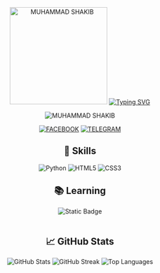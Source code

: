 <body>
  <div align="center">
    <img src=".MUH4MM4D-SH4KIB.png" alt="MUHAMMAD SHAKIB" width="222">
    <a href="https://git.io/typing-svg"><img src="https://readme-typing-svg.herokuapp.com?font=Caveat+Brush&size=30&pause=1000&color=000115&center=true&random=false&width=435&lines=It's+Me+MUHAMMAD+SHAKIB;Founder+of+DARK+SOUL" alt="Typing SVG" /></a>
    <p> <img src="https://komarev.com/ghpvc/?username=MUH4MMAD-SH4KIB&label=Profile%20viewd%20by&color=000115&style=for-the-badge" alt="MUHAMMAD SHAKIB" /> </p>
    <p>
      <a href="https://www.facebook.com/MUH4MM4DSH4KIB"><img src="https://img.shields.io/badge/Facebook-%231877F2.svg?&style=for-the-badge&logo=Facebook&logoColor=white" alt="FACEBOOK"></a>
      <a href="https://t.me/MUH4MM4DSH4KIB"><img src="https://img.shields.io/badge/Telegram-%232CA5E0.svg?&style=for-the-badge&logo=telegram&logoColor=white" alt="TELEGRAM"></a>
    </p>
    <h2>💼 Skills</h2>
    <p>
    <img src="https://img.shields.io/badge/Python-3776AB?style=for-the-badge&logo=python&logoColor=white" alt="Python">
      <img src="https://img.shields.io/badge/HTML5-E34F26?style=for-the-badge&logo=html5&logoColor=white" alt="HTML5">
      <img src="https://img.shields.io/badge/CSS3-1572B6?style=for-the-badge&logo=css3&logoColor=white" alt="CSS3">
    </p>
    <h2>📚 Learning</h2>
    <img alt="Static Badge" src="https://img.shields.io/badge/ANDROID_DEVELOPMENT-000115?style=for-the-badge"></br></br>
    <h2>📈 GitHub Stats</h2>
    <img src="https://github-readme-stats.vercel.app/api?username=MUH4MMAD-SH4KIB&show_icons=true&theme=dark" alt="GitHub Stats">
    <img src="https://github-readme-streak-stats.herokuapp.com?user=MUH4MM4D-SH4KIB &theme=dark" alt="GitHub Streak" />
    <img src="https://github-readme-stats.vercel.app/api/top-langs/?username=MUH4MM4D-SH4KIB &theme=dark&hide_border=false&include_all_commits=true&count_private=true&layout=compact" alt="Top Languages" />
  </div>
</body>
